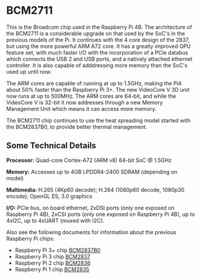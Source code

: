 # BCM2711

This is the Broadcom chip used in the Raspberry Pi 4B. The architecture of the BCM2711 is a considerable upgrade on that used by the SoC's in the previous models of the Pi. It continues with the 4 core design of the 2837, but using the more powerful ARM A72 core. It has a greatly improved GPU feature set, with much faster I/O with the incorporation of a PCIe databus which connects the USB 2 and USB ports, and a natively attached ethernet controller. It is also capable of adddressing more memory than the SoC's used up until now.

The ARM cores are capable of running at up to 1.5GHz, making the Pi4 about 50% faster than the Raspberry Pi 3+. The new VideoCore V 3D unit now runs at up to 500MHz. The ARM cores are 64-bit, and while the VideoCore V is 32-bit it now addresses through a new Memory Management Unit which means it can access more memory.

The BCM2711 chip continues to use the heat spreading model started with the BCM2837B0, to provide better thermal management. 


## Some Technical Details

**Processor:**  Quad-core Cortex-A72 (ARM v8) 64-bit SoC @ 1.5GHz

**Memory:** Accesses up to 4GB LPDDR4-2400 SDRAM (depending on model)

**Multimedia:** H.265 (4Kp60 decode); H.264 (1080p60 decode, 1080p30 encode); OpenGL ES, 3.0 graphics

**I/O:** PCIe bus, on board ethernet, 2xDSI ports (only one exposed on Raspberry Pi 4B), 2xCSI ports (only one exposed on Raspberry Pi 4B), up to 4xI2C, up to 4xUART (muxed with I2C).

Also see the following documents for information about the previous Raspberry Pi chips:

* Raspberry Pi 3+ chip [BCM2837B0](../bcm2837bO/README.md)
* Raspberry Pi 3 chip [BCM2837](../bcm2837/README.md)
* Raspberry Pi 2 chip [BCM2836](../bcm2836/README.md)
* Raspberry Pi 1 chip [BCM2835](../bcm2835/README.md)
